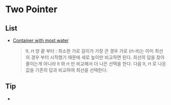 # Two Pointer

## List

- [Container with most water](https://leetcode.com/problems/container-with-most-water/)
  > lt, rt 양 끝 부터 : 최소한 가로 길이가 가장 큰 경우
  > 가로 (rt-lt)는 이미 최선의 경우 부터 시작했기 때문에 세로 높이만 비교하면 된다.
  > 최선의 답을 찾아 줄이는게 아니라 lt 와 rt 만 비교해서 더 나은 선택을 한다.
  > 다음 lt, rt 로 나온 값을 기존의 답과 비교하여 최선을 선택한다.

## Tip

-
